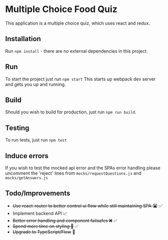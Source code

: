 # Multiple Choice Food Quiz

This application is a multiple choice quiz, which uses react and redux.

## Installation

Run `npm install` - there are no external dependencies in this project.

## Run

To start the project just run `npm start`
This starts up webpack dev server and gets you up and running.

## Build

Should you wish to build for production, just run `npm run build`.

## Testing

To run tests, just run `npm test`

## Induce errors

If you wish to test the mocked api error and the SPAs error handling please uncomment the 'reject' lines from `mocks/requestQuestions.js` and `mocks/getAnswers.js`

## Todo/Improvements

- ~~Use react-router to better control ui flow while still maintaining SPA 🛣️~~ ✅
- Implement backend API 📈
- ~~Better error handling and component failsafes ❌~~ ✅
- ~~Spend more time on styling 💅~~ ✅
- ~~Upgrade to TypeScript/Flow~~ 📝
